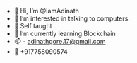 
- 👋 Hi, I’m @IamAdinath
- 👀 I’m interested in talking to computers.
- :school_satchel: Self taught
- 🌱 I’m currently learning Blockchain
- :mailbox: - adinathgore.17@gmail.com
- :iphone: +917758090574
<!---
IamAdinath/IamAdinath is a ✨ special ✨ repository because its `README.md` (this file) appears on your GitHub profile.
You can click the Preview link to take a look at your changes.
--->
